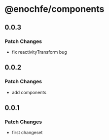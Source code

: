# @enochfe/components

## 0.0.3

### Patch Changes

- fix reactivityTransform bug

## 0.0.2

### Patch Changes

- add components

## 0.0.1

### Patch Changes

- first changeset

